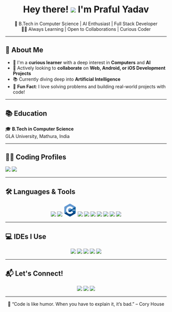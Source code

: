 <h1 align="center">Hey there! <img src="https://raw.githubusercontent.com/thepranaygupta/thepranaygupta/main/src/wave.gif" width="30px"> I'm Praful Yadav</h1>

<p align="center">
  🚀 B.Tech in Computer Science | AI Enthusiast | Full Stack Developer <br/>
  👨‍💻 Always Learning | Open to Collaborations | Curious Coder
</p>

---

## 🧠 About Me

- 👀 I'm a **curious learner** with a deep interest in **Computers** and **AI**
- 🤝 Actively looking to **collaborate** on **Web, Android, or iOS Development Projects**
- 📚 Currently diving deep into **Artificial Intelligence**
- 🧩 **Fun Fact**: I love solving problems and building real-world projects with code!

---

## 📚 Education

🎓 **B.Tech in Computer Science**  
GLA University, Mathura, India

---

## 👨‍💻 Coding Profiles

<p align="left">
  <a href="https://www.hackerrank.com/"><img src="https://img.shields.io/badge/-Hackerrank-2EC866?style=for-the-badge&logo=HackerRank&logoColor=white"/></a>
  <a href="https://www.codechef.com/"><img src="https://img.shields.io/badge/Codechef-%23B92B27.svg?&style=for-the-badge&logo=Codechef&logoColor=white"/></a>
</p>

---

## 🛠️ Languages & Tools

<p align="center">
  <img src="https://www.vectorlogo.zone/logos/java/java-ar21.svg" height="40"/>
  <img src="https://www.vectorlogo.zone/logos/javascript/javascript-ar21.svg" height="40"/>
  <img src="https://github.com/devicons/devicon/blob/master/icons/cplusplus/cplusplus-original.svg" width="40"/>
  <img src="https://www.vectorlogo.zone/logos/python/python-official.svg" height="40"/>
  <img src="https://www.vectorlogo.zone/logos/dartlang/dartlang-official.svg" height="40"/>
  <img src="https://www.vectorlogo.zone/logos/swift/swift-ar21.svg" height="40"/>
  <img src="https://www.vectorlogo.zone/logos/flutterio/flutterio-ar21.svg" height="40"/>
  <img src="https://www.vectorlogo.zone/logos/w3_html5/w3_html5-ar21.svg" height="40"/>
  <img src="https://github.com/detain/svg-logos/blob/master/svg/git.svg" width="40"/>
  <img src="https://www.vectorlogo.zone/logos/netlifyapp_watercss/netlifyapp_watercss-ar21.svg" height="40"/>
</p>

---

## 💻 IDEs I Use

<p align="center">
  <img src="https://www.vectorlogo.zone/logos/visualstudio_code/visualstudio_code-ar21.svg" height="40"/>
  <img src="https://seeklogo.com/images/P/pycharm-logo-51B1427388-seeklogo.com.png" width="40"/>
  <img src="https://seeklogo.com/images/I/intellij-idea-logo-F0395EF783-seeklogo.com.png" width="40"/>
  <img src="https://img.icons8.com/color/344/android-studio--v3.png" width="40"/>
  <img src="https://www.vectorlogo.zone/logos/apple_xcode/apple_xcode-ar21.svg" height="40"/>
</p>

---

## 📬 Let's Connect!

<p align="center">
  <a href="https://www.linkedin.com/in/YOUR-LINKEDIN"><img src="https://img.shields.io/badge/-LinkedIn-blue?style=for-the-badge&logo=Linkedin&logoColor=white"/></a>
  <a href="mailto:your.email@example.com"><img src="https://img.shields.io/badge/-Email-c14438?style=for-the-badge&logo=Gmail&logoColor=white"/></a>
  <a href="https://github.com/yourusername"><img src="https://img.shields.io/badge/-GitHub-24292E?style=for-the-badge&logo=github&logoColor=white"/></a>
</p>

---

<p align="center">
  💬 “Code is like humor. When you have to explain it, it’s bad.” – Cory House
</p>
